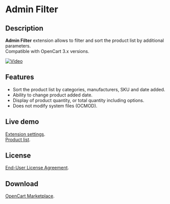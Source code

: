 # Admin Filter

## Description
**Admin Filter** extension allows to filter and sort the product list by additional parameters.  
Compatible with OpenCart 3.x versions.

[![Video](https://img.youtube.com/vi/QJEyGu3VxxY/0.jpg)](https://www.youtube.com/watch?v=QJEyGu3VxxY)

## Features
* Sort the product list by categories, manufacturers, SKU and date added.
* Ability to change product added date.
* Display of product quantity, or total quantity including options.
* Does not modify system files (OCMOD).

## Live demo
[Extension settings](https://demo.ocmod.space/a/admin/admin/index.php?route=extension/module/admin_filter).  
[Product list](https://demo.ocmod.space/a/admin/admin/index.php?route=catalog/product).  

## License
[End-User License Agreement](https://raw.githubusercontent.com/ocmod-space/ocmod-admin-filter/main/EULA.txt).

## Download
[OpenCart Marketplace](https://www.opencart.com/index.php?route=marketplace/extension/info&extension_id=36080).  
